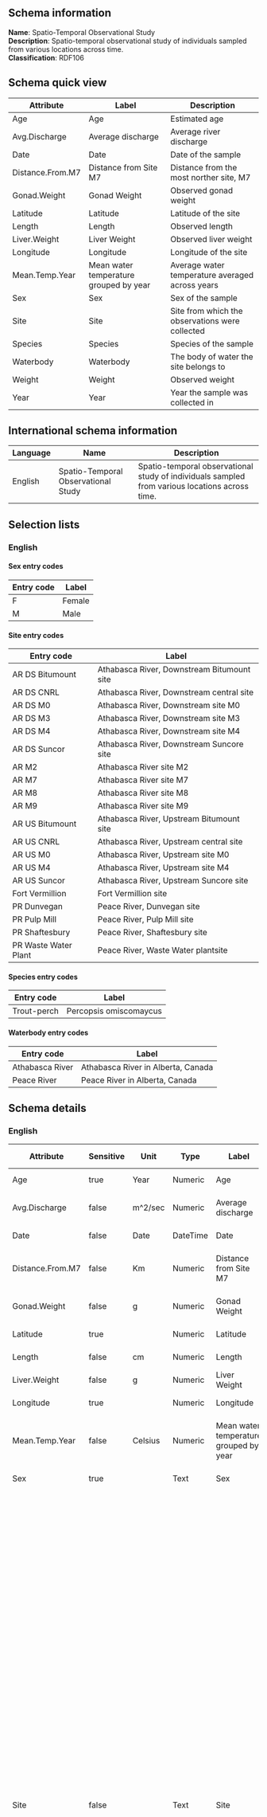 ## Schema information
**Name**: Spatio-Temporal Observational Study  
**Description**: Spatio-temporal observational study of individuals sampled from various locations across time.  
**Classification**: RDF106  
## Schema quick view
| Attribute | Label | Description |
| --- | --- | --- |
| Age | Age | Estimated age |
| Avg.Discharge | Average discharge | Average river discharge |
| Date | Date | Date of the sample |
| Distance.From.M7 | Distance from Site M7 | Distance from the most norther site, M7 |
| Gonad.Weight | Gonad Weight | Observed gonad weight |
| Latitude | Latitude | Latitude of the site |
| Length | Length | Observed length |
| Liver.Weight | Liver Weight | Observed liver weight |
| Longitude | Longitude | Longitude of the site |
| Mean.Temp.Year | Mean water temperature grouped by year | Average water temperature averaged across years |
| Sex | Sex | Sex of the sample |
| Site | Site | Site from which the observations were collected |
| Species | Species | Species of the sample |
| Waterbody | Waterbody | The body of water the site belongs to |
| Weight | Weight | Observed weight |
| Year | Year | Year the sample was collected in |
## International schema information
| Language | Name | Description |
| --- | --- | --- |
| English | Spatio-Temporal Observational Study | Spatio-temporal observational study of individuals sampled from various locations across time. |
## Selection lists
### English
#### Sex entry codes
| Entry code | Label |
| --- | --- |
| F | Female |
| M | Male |
#### Site entry codes
| Entry code | Label |
| --- | --- |
| AR DS Bitumount | Athabasca River, Downstream Bitumount site |
| AR DS CNRL | Athabasca River, Downstream central site |
| AR DS M0 | Athabasca River, Downstream site M0 |
| AR DS M3 | Athabasca River, Downstream site M3 |
| AR DS M4 | Athabasca River, Downstream site M4 |
| AR DS Suncor | Athabasca River, Downstream Suncore site |
| AR M2 | Athabasca River site M2 |
| AR M7 | Athabasca River site M7 |
| AR M8 | Athabasca River site M8 |
| AR M9 | Athabasca River site M9 |
| AR US Bitumount | Athabasca River, Upstream Bitumount site |
| AR US CNRL | Athabasca River, Upstream central site |
| AR US M0 | Athabasca River, Upstream site M0 |
| AR US M4 | Athabasca River, Upstream site M4 |
| AR US Suncor | Athabasca River, Upstream Suncore site |
| Fort Vermillion | Fort Vermillion site |
| PR Dunvegan | Peace River, Dunvegan site |
| PR Pulp Mill | Peace River, Pulp Mill site |
| PR Shaftesbury | Peace River, Shaftesbury site |
| PR Waste Water Plant | Peace River, Waste Water plantsite |
#### Species entry codes
| Entry code | Label |
| --- | --- |
| Trout-perch | Percopsis omiscomaycus |
#### Waterbody entry codes
| Entry code | Label |
| --- | --- |
| Athabasca River | Athabasca River in Alberta, Canada |
| Peace River | Peace River in Alberta, Canada |
## Schema details
### English
| Attribute | Sensitive | Unit | Type | Label | Description | List | Character encoding |
| --- | --- | --- | --- | --- | --- | --- | --- |
| Age | true | Year | Numeric | Age | Estimated age | Not a list | utf-8 |
| Avg.Discharge | false | m^2/sec | Numeric | Average discharge | Average river discharge | Not a list | utf-8 |
| Date | false | Date | DateTime | Date | Date of the sample | Not a list | utf-8 |
| Distance.From.M7 | false | Km | Numeric | Distance from Site M7 | Distance from the most norther site, M7 | Not a list | utf-8 |
| Gonad.Weight | false | g | Numeric | Gonad Weight | Observed gonad weight | Not a list | utf-8 |
| Latitude | true |  | Numeric | Latitude | Latitude of the site | Not a list | utf-8 |
| Length | false | cm | Numeric | Length | Observed length | Not a list | utf-8 |
| Liver.Weight | false | g | Numeric | Liver Weight | Observed liver weight | Not a list | utf-8 |
| Longitude | true |  | Numeric | Longitude | Longitude of the site | Not a list | utf-8 |
| Mean.Temp.Year | false | Celsius | Numeric | Mean water temperature grouped by year | Average water temperature averaged across years | Not a list | utf-8 |
| Sex | true |  | Text | Sex | Sex of the sample | Female, Male | utf-8 |
| Site | false |  | Text | Site | Site from which the observations were collected | Athabasca River, Downstream Bitumount site, Athabasca River, Downstream central site, Athabasca River, Downstream site M0, Athabasca River, Downstream site M3, Athabasca River, Downstream site M4, Athabasca River, Downstream Suncore site, Athabasca River site M2, Athabasca River site M7, Athabasca River site M8, Athabasca River site M9, Athabasca River, Upstream Bitumount site, Athabasca River, Upstream central site, Athabasca River, Upstream site M0, Athabasca River, Upstream site M4, Athabasca River, Upstream Suncore site, Fort Vermillion site, Peace River, Dunvegan site, Peace River, Pulp Mill site, Peace River, Shaftesbury site, Peace River, Waste Water plantsite | utf-8 |
| Species | false |  | Text | Species | Species of the sample | Percopsis omiscomaycus | utf-8 |
| Waterbody | false |  | Text | Waterbody | The body of water the site belongs to | Athabasca River in Alberta, Canada, Peace River in Alberta, Canada | utf-8 |
| Weight | true | cm | Numeric | Weight | Observed weight | Not a list | utf-8 |
| Year | false | Date | Numeric | Year | Year the sample was collected in | Not a list | utf-8 |
## Schema SAIDs
**Capture base**: ESlpOFIwkd9e1tExaSpupiCIQn86Bq9vnv3yT1CCm52Y
| Layer | SAID |
| --- | --- |
| character_encoding | EY9aJfeuB_nDGSQ3dKUkIX1V__aYZg0t1u-NoFv4yJS0 |
| entry (en) | Es6p51l13Jg5A_TL8Ue3NljjrJPjNIKzQ4lHYozdYU8c |
| entry_code | ErRXP37AaU7eKNsQ3DzmbvGBAXzFb2_y8Rbj3X72XPhU |
| information (en) | EMakLgnmFLXFhj4dvVRoVdTHWfhbDMG0AErBfxeVh0wc |
| label (en) | EsPqi826mvBuQbVH20zmCmekWV4qLDPi30aaMAnlrPVA |
| meta (en) | EopPwGN8E5qQjzDrd0B0yiclWyvIzAi2yLKe6tN611mg |
| unit | EsKL7OTQLd0gSidvBgR2mXXdm-rBtg2kRkg9UY6YiPIY |
